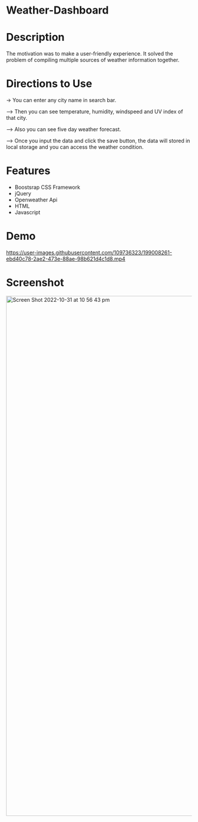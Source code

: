 # Weather-Dashboard

# Description
The motivation was to make a user-friendly experience. It solved the problem of compiling multiple sources of weather information together. 


# Directions to Use

-> You can enter any city name in search bar.

--> Then you can see temperature, humidity, windspeed and UV index of that city.

--> Also you can see five day weather forecast.

--> Once you input the data and click the save button, the data will stored in local storage and you can access the weather condition.

# Features

- Boostsrap CSS Framework
- jQuery
- Openweather Api
- HTML
- Javascript


# Demo



https://user-images.githubusercontent.com/109736323/199008261-ebd40c78-2ae2-473e-88ae-98b621d4c1d8.mp4








# Screenshot
<img width="1409" alt="Screen Shot 2022-10-31 at 10 56 43 pm" src="https://user-images.githubusercontent.com/109736323/199008146-848275e9-a4c0-41ef-bb00-06dc3c783538.png">




